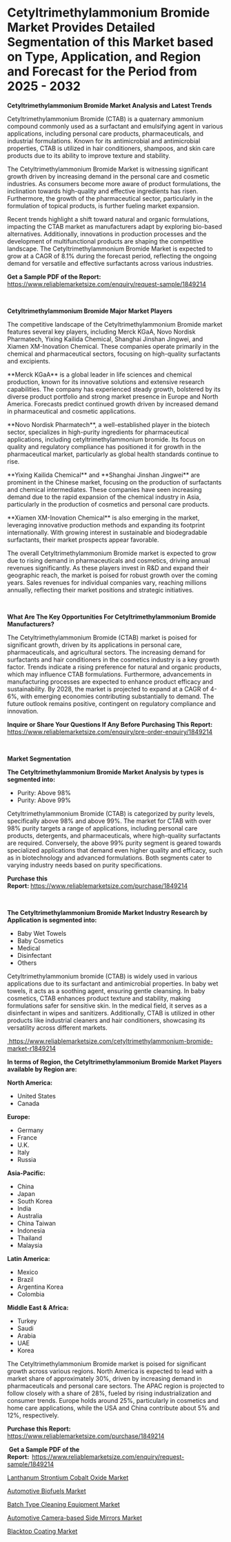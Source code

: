 <p><h1>Cetyltrimethylammonium Bromide Market Provides Detailed Segmentation of this Market based on Type, Application, and Region and Forecast for the Period from 2025 - 2032</h1></p><p><strong>Cetyltrimethylammonium Bromide Market Analysis and Latest Trends</strong></p>
<p><p>Cetyltrimethylammonium Bromide (CTAB) is a quaternary ammonium compound commonly used as a surfactant and emulsifying agent in various applications, including personal care products, pharmaceuticals, and industrial formulations. Known for its antimicrobial and antimicrobial properties, CTAB is utilized in hair conditioners, shampoos, and skin care products due to its ability to improve texture and stability.</p><p>The Cetyltrimethylammonium Bromide Market is witnessing significant growth driven by increasing demand in the personal care and cosmetic industries. As consumers become more aware of product formulations, the inclination towards high-quality and effective ingredients has risen. Furthermore, the growth of the pharmaceutical sector, particularly in the formulation of topical products, is further fueling market expansion.</p><p>Recent trends highlight a shift toward natural and organic formulations, impacting the CTAB market as manufacturers adapt by exploring bio-based alternatives. Additionally, innovations in production processes and the development of multifunctional products are shaping the competitive landscape. The Cetyltrimethylammonium Bromide Market is expected to grow at a CAGR of 8.1% during the forecast period, reflecting the ongoing demand for versatile and effective surfactants across various industries.</p></p>
<p><strong>Get a Sample PDF of the Report:&nbsp;</strong> <a href="https://www.reliablemarketsize.com/enquiry/request-sample/1849214?utm_campaign=1879&utm_medium=2&utm_source=Github&utm_content=ia&utm_term=30012025&utm_id=cetyltrimethylammonium-bromide">https://www.reliablemarketsize.com/enquiry/request-sample/1849214</a></p>
<p>&nbsp;</p>
<p><strong>Cetyltrimethylammonium Bromide Major Market Players</strong></p>
<p><p>The competitive landscape of the Cetyltrimethylammonium Bromide market features several key players, including Merck KGaA, Novo Nordisk Pharmatech, Yixing Kailida Chemical, Shanghai Jinshan Jingwei, and Xiamen XM-Inovation Chemical. These companies operate primarily in the chemical and pharmaceutical sectors, focusing on high-quality surfactants and excipients.</p><p>**Merck KGaA** is a global leader in life sciences and chemical production, known for its innovative solutions and extensive research capabilities. The company has experienced steady growth, bolstered by its diverse product portfolio and strong market presence in Europe and North America. Forecasts predict continued growth driven by increased demand in pharmaceutical and cosmetic applications.</p><p>**Novo Nordisk Pharmatech**, a well-established player in the biotech sector, specializes in high-purity ingredients for pharmaceutical applications, including cetyltrimethylammonium bromide. Its focus on quality and regulatory compliance has positioned it for growth in the pharmaceutical market, particularly as global health standards continue to rise.</p><p>**Yixing Kailida Chemical** and **Shanghai Jinshan Jingwei** are prominent in the Chinese market, focusing on the production of surfactants and chemical intermediates. These companies have seen increasing demand due to the rapid expansion of the chemical industry in Asia, particularly in the production of cosmetics and personal care products.</p><p>**Xiamen XM-Inovation Chemical** is also emerging in the market, leveraging innovative production methods and expanding its footprint internationally. With growing interest in sustainable and biodegradable surfactants, their market prospects appear favorable.</p><p>The overall Cetyltrimethylammonium Bromide market is expected to grow due to rising demand in pharmaceuticals and cosmetics, driving annual revenues significantly. As these players invest in R&D and expand their geographic reach, the market is poised for robust growth over the coming years. Sales revenues for individual companies vary, reaching millions annually, reflecting their market positions and strategic initiatives.</p></p>
<p>&nbsp;</p>
<p><strong>What Are The Key Opportunities For Cetyltrimethylammonium Bromide Manufacturers?</strong></p>
<p><p>The Cetyltrimethylammonium Bromide (CTAB) market is poised for significant growth, driven by its applications in personal care, pharmaceuticals, and agricultural sectors. The increasing demand for surfactants and hair conditioners in the cosmetics industry is a key growth factor. Trends indicate a rising preference for natural and organic products, which may influence CTAB formulations. Furthermore, advancements in manufacturing processes are expected to enhance product efficacy and sustainability. By 2028, the market is projected to expand at a CAGR of 4-6%, with emerging economies contributing substantially to demand. The future outlook remains positive, contingent on regulatory compliance and innovation.</p></p>
<p><strong>Inquire or Share Your Questions If Any Before Purchasing This Report:</strong> <a href="https://www.reliablemarketsize.com/enquiry/pre-order-enquiry/1849214?utm_campaign=1879&utm_medium=2&utm_source=Github&utm_content=ia&utm_term=30012025&utm_id=cetyltrimethylammonium-bromide">https://www.reliablemarketsize.com/enquiry/pre-order-enquiry/1849214</a></p>
<p>&nbsp;</p>
<p><strong>Market Segmentation</strong></p>
<p><strong>The Cetyltrimethylammonium Bromide Market Analysis by types is segmented into:</strong></p>
<p><ul><li>Purity: Above 98%</li><li>Purity: Above 99%</li></ul></p>
<p><p>Cetyltrimethylammonium Bromide (CTAB) is categorized by purity levels, specifically above 98% and above 99%. The market for CTAB with over 98% purity targets a range of applications, including personal care products, detergents, and pharmaceuticals, where high-quality surfactants are required. Conversely, the above 99% purity segment is geared towards specialized applications that demand even higher quality and efficacy, such as in biotechnology and advanced formulations. Both segments cater to varying industry needs based on purity specifications.</p></p>
<p><strong>Purchase this Report:&nbsp;</strong><a href="https://www.reliablemarketsize.com/purchase/1849214?utm_campaign=1879&utm_medium=2&utm_source=Github&utm_content=ia&utm_term=30012025&utm_id=cetyltrimethylammonium-bromide">https://www.reliablemarketsize.com/purchase/1849214</a></p>
<p>&nbsp;</p>
<p><strong>The Cetyltrimethylammonium Bromide Market Industry Research by Application is segmented into:</strong></p>
<p><ul><li>Baby Wet Towels</li><li>Baby Cosmetics</li><li>Medical</li><li>Disinfectant</li><li>Others</li></ul></p>
<p><p>Cetyltrimethylammonium bromide (CTAB) is widely used in various applications due to its surfactant and antimicrobial properties. In baby wet towels, it acts as a soothing agent, ensuring gentle cleansing. In baby cosmetics, CTAB enhances product texture and stability, making formulations safer for sensitive skin. In the medical field, it serves as a disinfectant in wipes and sanitizers. Additionally, CTAB is utilized in other products like industrial cleaners and hair conditioners, showcasing its versatility across different markets.</p></p>
<p><a href="https://www.reliablemarketsize.com/cetyltrimethylammonium-bromide-market-r1849214?utm_campaign=1879&utm_medium=2&utm_source=Github&utm_content=ia&utm_term=30012025&utm_id=cetyltrimethylammonium-bromide">&nbsp;https://www.reliablemarketsize.com/cetyltrimethylammonium-bromide-market-r1849214</a></p>
<p><strong>In terms of Region, the Cetyltrimethylammonium Bromide Market Players available by Region are:</strong></p>
<p>
    <p> <strong> North America: </strong>
        <ul>
            <li>United States</li>
            <li>Canada</li>
        </ul>
        </p> 
    <p> <strong> Europe: </strong>
        <ul>
            <li>Germany</li>
            <li>France</li>
            <li>U.K.</li>
            <li>Italy</li>
            <li>Russia</li>
        </ul>
        </p> 
    <p> <strong> Asia-Pacific: </strong>
        <ul>
            <li>China</li>
            <li>Japan</li>
            <li>South Korea</li>
            <li>India</li>
            <li>Australia</li>
            <li>China Taiwan</li>
            <li>Indonesia</li>
            <li>Thailand</li>
            <li>Malaysia</li>
        </ul>
        </p> 
    <p> <strong> Latin America: </strong>
        <ul>
            <li>Mexico</li>
            <li>Brazil</li>
            <li>Argentina Korea</li>
            <li>Colombia</li>
        </ul>
        </p> 
    <p> <strong> Middle East & Africa: </strong>
        <ul>
            <li>Turkey</li>
            <li>Saudi</li>
            <li>Arabia</li>
            <li>UAE</li>
            <li>Korea</li>
        </ul>
    </p>
    </p>
<p><p>The Cetyltrimethylammonium Bromide market is poised for significant growth across various regions. North America is expected to lead with a market share of approximately 30%, driven by increasing demand in pharmaceuticals and personal care sectors. The APAC region is projected to follow closely with a share of 28%, fueled by rising industrialization and consumer trends. Europe holds around 25%, particularly in cosmetics and home care applications, while the USA and China contribute about 5% and 12%, respectively.</p></p>
<p><strong>Purchase this Report: </strong><a href="https://www.reliablemarketsize.com/purchase/1849214?utm_campaign=1879&utm_medium=2&utm_source=Github&utm_content=ia&utm_term=30012025&utm_id=cetyltrimethylammonium-bromide">https://www.reliablemarketsize.com/purchase/1849214</a></p>
<p>&nbsp;<strong>Get a Sample PDF of the Report:&nbsp;&nbsp;</strong><a href="https://www.reliablemarketsize.com/enquiry/request-sample/1849214?utm_campaign=1879&utm_medium=2&utm_source=Github&utm_content=ia&utm_term=30012025&utm_id=cetyltrimethylammonium-bromide">https://www.reliablemarketsize.com/enquiry/request-sample/1849214</a></p>
<p><strong></strong></p>
<p><p><a href="https://www.linkedin.com/pulse/lanthanum-strontium-cobalt-oxide-industry-summary-demand-gmg1f?utm_campaign=1879&utm_medium=2&utm_source=Github&utm_content=ia&utm_term=30012025&utm_id=cetyltrimethylammonium-bromide">Lanthanum Strontium Cobalt Oxide Market</a></p><p><a href="https://github.com/triattwood9919/Market-Research-Report-List-1/blob/main/automotive-biofuels-market.md?utm_campaign=1879&utm_medium=2&utm_source=Github&utm_content=ia&utm_term=30012025&utm_id=cetyltrimethylammonium-bromide">Automotive Biofuels Market</a></p><p><a href="https://www.linkedin.com/pulse/global-batch-type-cleaning-equipment-market-product-types-applications-gczuf?utm_campaign=1879&utm_medium=2&utm_source=Github&utm_content=ia&utm_term=30012025&utm_id=cetyltrimethylammonium-bromide">Batch Type Cleaning Equipment Market</a></p><p><a href="https://github.com/schwminh2001101/Market-Research-Report-List-1/blob/main/automotive-camera-based-side-mirrors-market.md?utm_campaign=1879&utm_medium=2&utm_source=Github&utm_content=ia&utm_term=30012025&utm_id=cetyltrimethylammonium-bromide">Automotive Camera-based Side Mirrors Market</a></p><p><a href="https://www.linkedin.com/pulse/industry-analysis-competitive-strategies-blacktop-coating-yo7sf?utm_campaign=1879&utm_medium=2&utm_source=Github&utm_content=ia&utm_term=30012025&utm_id=cetyltrimethylammonium-bromide">Blacktop Coating Market</a></p></p>